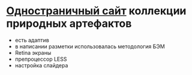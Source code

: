 # [Одностраничный сайт](https://wersu.github.io/F-B/) коллекции природных артефактов
- есть адаптив
- в написании разметки использовалась методология БЭМ
- Retina экраны
- препроцессор LESS
- настройка слайдера

